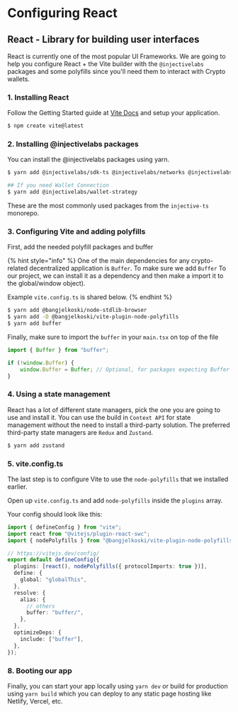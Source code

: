 # Configuring React

## React - Library for building user interfaces

React is currently one of the most popular UI Frameworks. We are going to help you configure React + the Vite builder with the `@injectivelabs` packages and some polyfills since you'll need them to interact with Crypto wallets.

### 1. Installing React

Follow the Getting Started guide at [Vite Docs](https://vitejs.dev/guide/) and setup your application.

```bash
$ npm create vite@latest
```

### 2. Installing @injectivelabs packages

You can install the @injectivelabs packages using yarn.

```bash
$ yarn add @injectivelabs/sdk-ts @injectivelabs/networks @injectivelabs/ts-types @injectivelabs/utils

## If you need Wallet Connection
$ yarn add @injectivelabs/wallet-strategy
```

These are the most commonly used packages from the `injective-ts` monorepo.

### 3. Configuring Vite and adding polyfills

First, add the needed polyfill packages and buffer&#x20;

{% hint style="info" %}
One of the main dependencies for any crypto-related decentralized application is `Buffer`. To make sure we add `Buffer` To our project, we can install it as a dependency and then make a import it to the global/window object).

Example `vite.config.ts` is shared below.
{% endhint %}

```bash
$ yarn add @bangjelkoski/node-stdlib-browser
$ yarn add -D @bangjelkoski/vite-plugin-node-polyfills
$ yarn add buffer
```

Finally, make sure to import the `buffer` in your `main.tsx` on top of the file

```typescript
import { Buffer } from "buffer";

if (!window.Buffer) {
    window.Buffer = Buffer; // Optional, for packages expecting Buffer to be global
}
```

### 4. Using a state management

React has a lot of different state managers, pick the one you are going to use and install it. You can use the build in `Context API` for state management without the need to install a third-party solution. The preferred third-party state managers are `Redux` and `Zustand`.

```bash
$ yarn add zustand
```

### 5. vite.config.ts

The last step is to configure Vite to use the `node-polyfills` that we installed earlier.

Open up `vite.config.ts` and add `node-polyfills` inside the `plugins` array.

Your config should look like this:

```ts
import { defineConfig } from "vite";
import react from "@vitejs/plugin-react-swc";
import { nodePolyfills } from "@bangjelkoski/vite-plugin-node-polyfills";

// https://vitejs.dev/config/
export default defineConfig({
  plugins: [react(), nodePolyfills({ protocolImports: true })],
  define: {
    global: "globalThis",
  },
  resolve: {
    alias: {
      // others
      buffer: "buffer/",
    },
  },
  optimizeDeps: {
    include: ["buffer"],
  },
});
```

### 8. Booting our app

Finally, you can start your app locally using `yarn dev` or build for production using `yarn build` which you can deploy to any static page hosting like Netlify, Vercel, etc.

